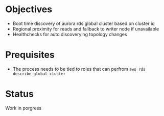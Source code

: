# Objectives
- Boot time discovery of aurora rds global cluster based on cluster id
- Regional proximity for reads and fallback to writer node if unavailable
- Healthchecks for auto discoverying topology changes

# Prequisites
- The process needs to be tied to roles that can perfrom `aws rds describe-global-cluster`

# Status
Work in porgress
